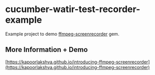 # cucumber-watir-test-recorder-example
Example project to demo [ffmpeg-screenrecorder](https://github.com/kapoorlakshya/ffmpeg-screenrecorder) gem.

## More Information + Demo

[https://kapoorlakshya.github.io/introducing-ffmpeg-screenrecorder](https://kapoorlakshya.github.io/introducing-ffmpeg-screenrecorder)